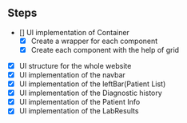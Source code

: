 ## Steps

- [] UI implementation of Container
  - [x] Create a wrapper for each component
  - [x] Create each component with the help of grid
- [x] UI structure for the whole website
- [x] UI implementation of the navbar
- [x] UI implementation of the leftBar(Patient List)
- [x] UI implementation of the Diagnostic history
- [x] UI implementation of the Patient Info
- [x] UI implementation of the LabResults